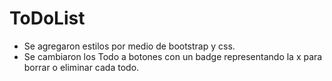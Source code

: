 # ToDoList

- Se agregaron estilos por medio de bootstrap y css.
- Se cambiaron los Todo a botones con un badge representando la x para borrar o eliminar cada todo.

